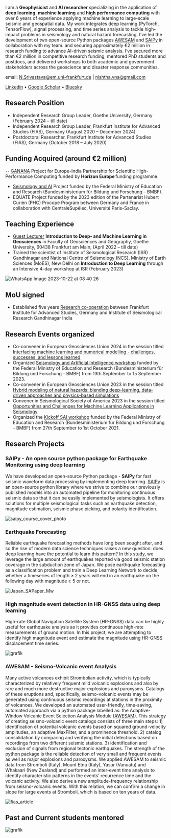 I am a **Geophysicist** and **AI researcher** specializing in the application of **deep learning**, **machine learning** and **high performance computing** with over 6 years of experience applying machine learning to large-scale seismic and geospatial data. My work integrates deep learning (PyTorch, TensorFlow), signal processing, and time series analysis to tackle high-impact problems in seismology and natural hazard forecasting. I’ve led the development of two open-source Python packages [AWESAM](https://github.com/srivastavaresearchgroup/AWESAM) and [SAIPy](https://github.com/srivastavaresearchgroup/SAIPy) in collaboration with my team. and securing approximately €2 million in research funding to advance AI-driven seismic analysis. I’ve secured more than €2 million in competitive research funding, mentored PhD students and postdocs, and delivered workshops to both academic and government stakeholders across the geoscience and disaster response communities.

email: N.Srivastava@em.uni-frankfurt.de | nishtha.vns@gmail.com

[Linkedin](https://www.linkedin.com/in/nishtha-srivastava-82a273137/)       •             [Google Scholar](https://scholar.google.co.in/citations?user=NYnFDLYAAAAJ&hl=en)       •             [Bluesky](https://bsky.app/profile/nishthasrivastv.bsky.social)

## Research Position
- Independent Research Group Leader, Goethe University, Germany (February 2024 – till date)
- Independent Research Group Leader, Frankfurt Institute for Advanced Studies (FIAS), Germany (August 2020 – December 2024)
- Postdoctoral Researcher, Frankfurt Institute for Advanced Studies (FIAS), Germany (October 2018 – July 2020)


## Funding Acquired (around €2 million)
-- [GANANA](https://eurohpc-ju.europa.eu/new-eurohpc-project-strengthening-eu-india-ties-ganana-project-2025-02-14_en) Project for Europe-India Partnership for Scientific High-Performance Computing funded by **Horizon Europe** funding programme.
- [Seismology and AI](https://fias.institute/en/projects/sai-seismology-and-artificial-intelligence/) Project funded by the Federal Ministry of Education and Research (Bundesministerium für Bildung und Forschung – BMBF).
- EQUATE Project funded by the 2023 edition of the Partenariat Hubert Curien (PHC) Procope Program between Germany and France in collaboration with CentraleSupélec, Université Paris-Saclay.


## Teaching Experience
- [Guest Lecturer](https://qis.server.uni-frankfurt.de/qisserver/rds?state=verpublish&status=init&vmfile=no&publishid=386447&moduleCall=webInfo&publishConfFile=webInfo&publishSubDir=veranstaltung) **Introduction to Deep- and Machine Learning in Geosciences**  in Faculty of Geosciences and Geography, Goethe University, 60438 Frankfurt am Main, (April 2022 – till date)
- Trained the scientist of Institute of Seismological Research (ISR) Gandhinagar and National Centre of Seismology (NCS), Ministry of Earth Sciences (MoES), New Delhi   on **Introduction to Deep Learning** through an Intensive 4-day workshop at ISR (February 2023)

 ![WhatsApp Image 2023-10-22 at 08 40 26](https://github.com/srivastavaresearchgroup/srivastavaresearchgroup.github.io/assets/98320065/f015ff6d-9d97-4b8e-9c7b-425e563a4b85)
 



## MoU signed
- Established five years [Research co-operation](https://fias.news/en/news-publicity/new-research-collaboration-on-artificial-intelligence-in-geophysics/) between Frankfurt Institute for Advanced Studies, Germany and Institute of Seismological Research Gandhinagar India

## Research Events organized
- Co-convener in European Geosciences Union 2024 in the session titled [Interfacing machine learning and numerical modelling - challenges, successes, and lessons learned](https://meetingorganizer.copernicus.org/EGU24/session/50537)
- Organized [Seismology and Artificial Intelligence workshop](https://fias.institute/en/events/conferences/2023/sai-2023/) funded by the Federal Ministry of Education and Research (Bundesministerium für Bildung und Forschung - BMBF) from 13th September to 15 September 2023.
- Co-convener in European Geosciences Union 2023 in the session titled [Hybrid modeling of natural hazards: blending deep-learning, data-driven approaches and physics-based simulations](https://meetingorganizer.copernicus.org/EGU23/session/46864)
- Convener in Seismological Society of America 2023 in the session titled [Opportunities and Challenges for Machine Learning Applications in Seismology](https://meetings.seismosoc.org/wp-content/uploads/2022/11/2023-Sessions.pdf)
- Organized the [Kickoff SAI workshop](https://fias.institute/en/events/conferences/2021/sai-kickoff-workshop/) funded by the Federal Ministry of Education and Research (Bundesministerium für Bildung und Forschung - BMBF) from 27th September to 1st October 2021.


## Research Projects
### **SAIPy** - An open source python package for Earthquake Monitoring using deep learning
We have developed an open-source Python package - **SAIPy** for fast seismic waveform data processing by implementing deep learning. [SAIPy](https://github.com/srivastavaresearchgroup/SAIPy) is an open-source python library where we strive to combine our previously published models into an automated pipeline for monitoring continuous seismic data so that it can be easily implemented by seismologists. It offers solutions for multiple seismological tasks such as earthquake detection, magnitude estimation, seismic phase picking, and polarity identification.


![saipy_course_cover_photo](https://github.com/srivastavaresearchgroup/srivastavaresearchgroup.github.io/assets/98320065/1f3cc16c-8d08-455c-aae2-98de9798359b)

### Earthquake Forecasting
Reliable earthquake forecasting methods have long been sought after, and so the rise of modern data science techniques raises a new question: does deep learning have the potential to learn this pattern? In this study, we leverage the large amount of earthquakes reported via good seismic station coverage in the subduction zone of Japan. We pose earthquake forecasting as a classification problem and train a Deep Learning Network to decide, whether a timeseries of length ≥ 2 years will end in an earthquake on the following day with magnitude ≥ 5 or not.


![Japan_SAPaper_Mw](https://github.com/srivastavaresearchgroup/srivastavaresearchgroup.github.io/assets/98320065/502995d0-91eb-4ee6-bb63-9dbc8681f449)

### High magnitude event detection in HR-GNSS data using deep learning

High-rate Global Navigation Satellite System (HR-GNSS) data can be highly useful for earthquake analysis as it provides continuous high-rate measurements of ground motion. In this project, we are attempting to identify high magnitude event and estimate the magnitude using HR-GNSS displacement time series.


![grafik](https://github.com/srivastavaresearchgroup/srivastavaresearchgroup.github.io/assets/98320065/90f21ed0-3c1e-467f-90c5-66af457899b9)

### **AWESAM** - Seismo-Volcanic event Analysis

Many active volcanoes exhibit Strombolian activity, which is typically characterized by relatively frequent mild volcanic explosions and also by rare and much more destructive major explosions and paroxysms. Catalogs of these eruptions and, specifically, seismo-volcanic events may be generated using continuous seismic recordings at stations in the proximity of volcanoes. We developed an automated user-friendly, time-saving, automated approach via a python package labelled as: the Adaptive-Window Volcanic Event Selection Analysis Module ([AWESAM](https://github.com/srivastavaresearchgroup/AWESAM)). This strategy of creating seismo-volcanic event catalogs consists of three main steps: 1) identification of potential volcanic events based on squared ground-velocity amplitudes, an adaptive MaxFilter, and a prominence threshold. 2) catalog consolidation by comparing and verifying the initial detections based on recordings from two different seismic stations. 3) identification and exclusion of signals from regional tectonic earthquakes. The strength of the python package is the reliable detection of very small and frequent events as well as major explosions and paroxysms. We applied AWESAM to seismic data from Stromboli (Italy), Mount Etna (Italy), Yasur (Vanuatu) and Whakaari (New Zealand) and performed an inter-event time analysis to identify characteristic patterns in the events' recurrence time and the volcanic activity. We also derive a new amplitude-frequency relationship from seismo-volcanic events. With this relation, we can confirm a change in slope for large events at Stromboli, which is based on ten years of data.


![fias_article](https://github.com/srivastavaresearchgroup/srivastavaresearchgroup.github.io/assets/98320065/2a5f3319-cb65-4a41-9b0a-4b06d36e97cf)

## Past and Current students mentored

![grafik](https://github.com/srivastavaresearchgroup/srivastavaresearchgroup.github.io/assets/98320065/cce98f9b-8e6d-4b74-a7b8-09a66ec65a4c)

